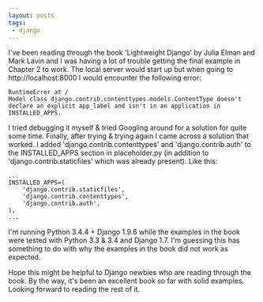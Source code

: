 ```yaml
---
layout: posts
tags:
 - django
---
```


I've been reading through the book 'Lightweight Django' by Julia Elman and Mark Lavin and I was having a lot of trouble getting the final example in Chapter 2 to work.  The local server would start up but when going to http://localhost:8000 I would encounter the following error:

    RuntimeError at /
    Model class django.contrib.contenttypes.models.ContentType doesn't declare an explicit app_label and isn't in an application in INSTALLED_APPS.

I tried debugging it myself & tried Googling around for a solution for quite some time.  Finally, after trying & trying again I came across a solution that worked.  I added 'django.contrib.contenttypes' and 'django.contrib.auth' to the INSTALLED_APPS section in placeholder.py (in addition to 'django.contrib.staticfiles' which was already present).  Like this:

    ...
    INSTALLED_APPS=(
        'django.contrib.staticfiles',
        'django.contrib.contenttypes',
        'django.contrib.auth',
    ),
    ...

I'm running Python 3.4.4 + Django 1.9.6 while the examples in the book were tested with Python 3.3 & 3.4 and Django 1.7.  I'm guessing this has something to do with why the examples in the book did not work as expected.

Hope this might be helpful to Django newbies who are reading through the book.  By the way, it's been an excellent book so far with solid examples.  Looking forward to reading the rest of it.
